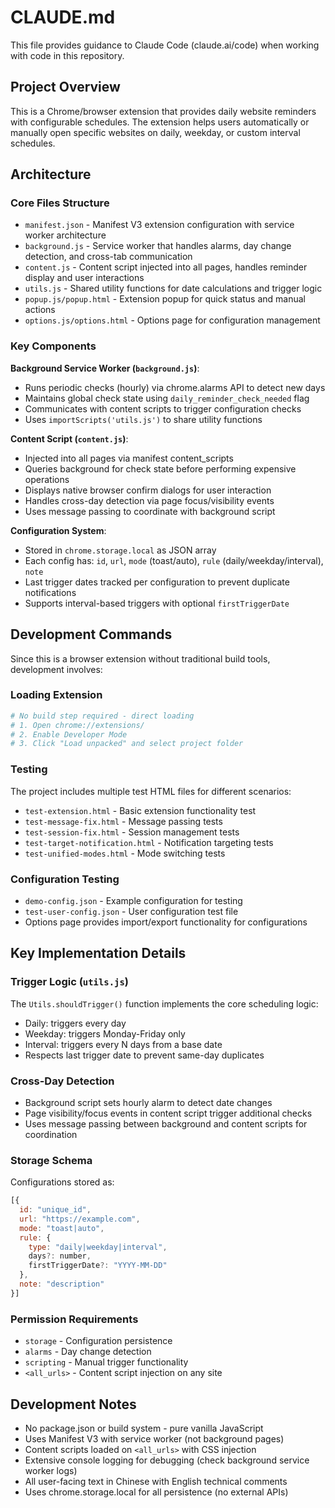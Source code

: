 # CLAUDE.md

This file provides guidance to Claude Code (claude.ai/code) when working with code in this repository.

## Project Overview

This is a Chrome/browser extension that provides daily website reminders with configurable schedules. The extension helps users automatically or manually open specific websites on daily, weekday, or custom interval schedules.

## Architecture

### Core Files Structure
- `manifest.json` - Manifest V3 extension configuration with service worker architecture
- `background.js` - Service worker that handles alarms, day change detection, and cross-tab communication
- `content.js` - Content script injected into all pages, handles reminder display and user interactions
- `utils.js` - Shared utility functions for date calculations and trigger logic
- `popup.js/popup.html` - Extension popup for quick status and manual actions
- `options.js/options.html` - Options page for configuration management

### Key Components

**Background Service Worker (`background.js`)**:
- Runs periodic checks (hourly) via chrome.alarms API to detect new days
- Maintains global check state using `daily_reminder_check_needed` flag
- Communicates with content scripts to trigger configuration checks
- Uses `importScripts('utils.js')` to share utility functions

**Content Script (`content.js`)**:
- Injected into all pages via manifest content_scripts
- Queries background for check state before performing expensive operations
- Displays native browser confirm dialogs for user interaction
- Handles cross-day detection via page focus/visibility events
- Uses message passing to coordinate with background script

**Configuration System**:
- Stored in `chrome.storage.local` as JSON array
- Each config has: `id`, `url`, `mode` (toast/auto), `rule` (daily/weekday/interval), `note`
- Last trigger dates tracked per configuration to prevent duplicate notifications
- Supports interval-based triggers with optional `firstTriggerDate`

## Development Commands

Since this is a browser extension without traditional build tools, development involves:

### Loading Extension
```bash
# No build step required - direct loading
# 1. Open chrome://extensions/
# 2. Enable Developer Mode
# 3. Click "Load unpacked" and select project folder
```

### Testing
The project includes multiple test HTML files for different scenarios:
- `test-extension.html` - Basic extension functionality test  
- `test-message-fix.html` - Message passing tests
- `test-session-fix.html` - Session management tests
- `test-target-notification.html` - Notification targeting tests
- `test-unified-modes.html` - Mode switching tests

### Configuration Testing
- `demo-config.json` - Example configuration for testing
- `test-user-config.json` - User configuration test file
- Options page provides import/export functionality for configurations

## Key Implementation Details

### Trigger Logic (`utils.js`)
The `Utils.shouldTrigger()` function implements the core scheduling logic:
- Daily: triggers every day
- Weekday: triggers Monday-Friday only  
- Interval: triggers every N days from a base date
- Respects last trigger date to prevent same-day duplicates

### Cross-Day Detection
- Background script sets hourly alarm to detect date changes
- Page visibility/focus events in content script trigger additional checks
- Uses message passing between background and content scripts for coordination

### Storage Schema
Configurations stored as:
```javascript
[{
  id: "unique_id",
  url: "https://example.com", 
  mode: "toast|auto",
  rule: { 
    type: "daily|weekday|interval",
    days?: number,
    firstTriggerDate?: "YYYY-MM-DD"
  },
  note: "description"
}]
```

### Permission Requirements
- `storage` - Configuration persistence
- `alarms` - Day change detection  
- `scripting` - Manual trigger functionality
- `<all_urls>` - Content script injection on any site

## Development Notes

- No package.json or build system - pure vanilla JavaScript
- Uses Manifest V3 with service worker (not background pages)
- Content scripts loaded on `<all_urls>` with CSS injection
- Extensive console logging for debugging (check background service worker logs)
- All user-facing text in Chinese with English technical comments
- Uses chrome.storage.local for all persistence (no external APIs)